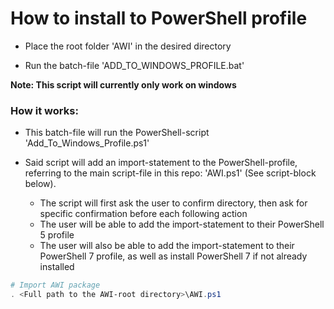 
# How to install to PowerShell profile

- Place the root folder 'AWI' in the desired directory

- Run the batch-file 'ADD_TO_WINDOWS_PROFILE.bat'

**Note: This script will currently only work on windows**

### How it works:
- This batch-file will run the PowerShell-script 'Add_To_Windows_Profile.ps1'

- Said script will add an import-statement to the PowerShell-profile, referring to the main script-file in this repo: 'AWI.ps1' (See script-block below).
  - The script will first ask the user to confirm directory, then ask for specific confirmation before each following action
  - The user will be able to add the import-statement to their PowerShell 5 profile
  - The user will also be able to add the import-statement to their PowerShell 7 profile, as well as install PowerShell 7 if not already installed

```powershell
# Import AWI package
. <Full path to the AWI-root directory>\AWI.ps1
```